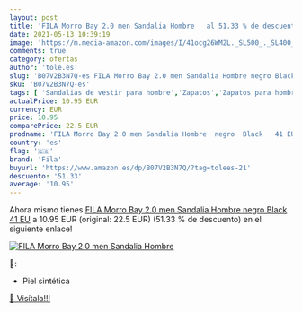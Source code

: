 ```yaml
---
layout: post
title: 'FILA Morro Bay 2.0 men Sandalia Hombre   al 51.33 % de descuento'
date: 2021-05-13 10:39:19
image: 'https://m.media-amazon.com/images/I/41ocg26WM2L._SL500_._SL400_.jpg'
comments: true
category: ofertas
author: 'tole.es'
slug: 'B07V2B3N7Q-es FILA Morro Bay 2.0 men Sandalia Hombre negro Black 41 EU'
sku: 'B07V2B3N7Q-es'
tags: [ 'Sandalias de vestir para hombre','Zapatos','Zapatos para hombre','Zapatos y complementos','fila','sandalia', ]
actualPrice: 10.95 EUR
currency: EUR
price: 10.95
comparePrice: 22.5 EUR
prodname: 'FILA Morro Bay 2.0 men Sandalia Hombre  negro  Black   41 EU'
country: 'es'
flag: '🇪🇸'
brand: 'Fila'
buyurl: 'https://www.amazon.es/dp/B07V2B3N7Q/?tag=tolees-21'
descuento: '51.33'
average: '10.95'
---
```


Ahora mismo tienes [FILA Morro Bay 2.0 men Sandalia Hombre  negro  Black   41 EU](https://www.amazon.es/dp/B07V2B3N7Q/?tag=tolees-21) a 10.95 EUR (original: 22.5 EUR) (51.33 %  de descuento) en el siguiente enlace!

[![FILA Morro Bay 2.0 men Sandalia Hombre  ](https://m.media-amazon.com/images/I/41ocg26WM2L._SL500_._SL400_.jpg)](https://www.amazon.es/dp/B07V2B3N7Q/?tag=tolees-21)

🔎:

- Piel sintética

[🛒 Visítala!!!](https://www.amazon.es/dp/B07V2B3N7Q/?tag=tolees-21)
